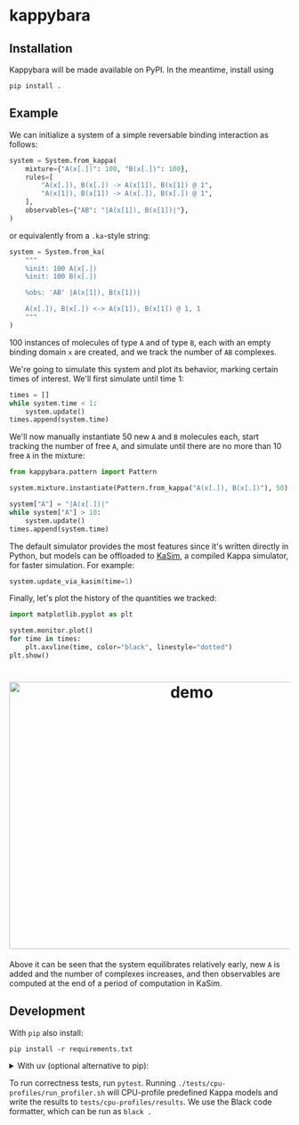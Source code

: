 # kappybara

## Installation
Kappybara will be made available on PyPI.
In the meantime, install using
```
pip install .
```

## Example

We can initialize a system of a simple reversable binding interaction as follows:
```python
system = System.from_kappa(
    mixture={"A(x[.])": 100, "B(x[.])": 100},
    rules=[
        "A(x[.]), B(x[.]) -> A(x[1]), B(x[1]) @ 1",
        "A(x[1]), B(x[1]) -> A(x[.]), B(x[.]) @ 1",
    ],
    observables={"AB": "|A(x[1]), B(x[1])|"},
)
```
or equivalently from a `.ka`-style string:
```python
system = System.from_ka(
    """
    %init: 100 A(x[.])
    %init: 100 B(x[.])

    %obs: 'AB' |A(x[1]), B(x[1])|

    A(x[.]), B(x[.]) <-> A(x[1]), B(x[1]) @ 1, 1
    """
)
```

100 instances of molecules of type `A` and of type `B`, each with an empty binding domain `x` are created, and we track the number of `AB` complexes.

We're going to simulate this system and plot its behavior, marking certain times of interest.
We'll first simulate until time 1:
```python
times = []
while system.time < 1:
    system.update()
times.append(system.time)
```

We'll now manually instantiate 50 new `A` and `B` molecules each, start tracking the number of free `A`, and simulate until there are no more than 10 free `A` in the mixture:
```python
from kappybara.pattern import Pattern

system.mixture.instantiate(Pattern.from_kappa("A(x[.]), B(x[.])"), 50)

system["A"] = "|A(x[.])|"
while system["A"] > 10:
    system.update()
times.append(system.time)
```

The default simulator provides the most features since it's written directly in Python, but models can be offloaded to [KaSim](https://github.com/Kappa-Dev/KappaTools), a compiled Kappa simulator, for faster simulation.
For example:
```python
system.update_via_kasim(time=1)
```

Finally, let's plot the history of the quantities we tracked:
```python
import matplotlib.pyplot as plt

system.monitor.plot()
for time in times:
    plt.axvline(time, color="black", linestyle="dotted")
plt.show()
```

<h1 align="center">
<img width="640" height="480" alt="demo" src="https://github.com/user-attachments/assets/857de62e-f437-4fba-ba85-a3d5a324167b" />
</h1>

Above it can be seen that the system equilibrates relatively early, new `A` is added and the number of complexes increases, and then observables are computed at the end of a period of computation in KaSim.


## Development
With `pip` also install:
```
pip install -r requirements.txt
```

<details>
<summary> With uv (optional alternative to pip): </summary>
Install [uv](https://docs.astral.sh/uv/getting-started/installation/), then:

```
uv sync --dev
```

To access `uv` dependencies, run your commands through `uv` like
```
uv run python
```

Or, if you want to run commands normally, create a virtual environment:
```
uv venv # Do this once
source .venv/bin/activate # Do this every new shell
```
and run commands as usual. (`deactivate` exits the venv.)

Adding a Python package dependency (this automatically updates pyproject.toml):
```
uv add [package-name]
```

Adding a package as a dev dependency:
```
uv add --dev [package-name]
```
</details>

To run correctness tests, run `pytest`.
Running `./tests/cpu-profiles/run_profiler.sh` will CPU-profile predefined Kappa models and write the results to `tests/cpu-profiles/results`.
We use the Black code formatter, which can be run as `black .`



